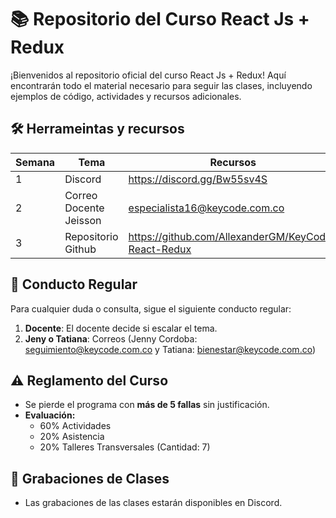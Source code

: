 # 📚 **Repositorio del Curso React Js + Redux**

¡Bienvenidos al repositorio oficial del curso React Js + Redux! Aquí encontrarán todo el material necesario para seguir las clases, incluyendo ejemplos de código, actividades y recursos adicionales.

## 🛠️ **Herrameintas y recursos**

| Semana | Tema                                   | Recursos |
|--------|----------------------------------------|----------|
| 1      | Discord                                | https://discord.gg/Bw55sv4S |
| 2      | Correo Docente Jeisson                 | especialista16@keycode.com.co |
| 3      | Repositorio Github                     | https://github.com/AllexanderGM/KeyCode-React-Redux |

## 📝 **Conducto Regular**

Para cualquier duda o consulta, sigue el siguiente conducto regular:

1. **Docente**: El docente decide si escalar el tema.
2. **Jeny o Tatiana**: Correos (Jenny Cordoba: seguimiento@keycode.com.co y Tatiana: bienestar@keycode.com.co)

## ⚠️ **Reglamento del Curso**

- Se pierde el programa con **más de 5 fallas** sin justificación.
- **Evaluación:**
  - 60% Actividades
  - 20% Asistencia
  - 20% Talleres Transversales (Cantidad: 7)

## 🎥 **Grabaciones de Clases**

- Las grabaciones de las clases estarán disponibles en Discord.
